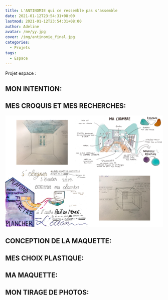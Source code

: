 ```yaml
---
title: L'ANTINOMIE qui ce ressemble pas s'assemble 
date: 2021-01-12T23:54:31+08:00
lastmod: 2021-01-12T23:54:31+08:00
author: Adeline
avatar: /me/yy.jpg
cover: /img/antinomie_final.jpg
categories:
  - Projets
tags:
  - Espace
---
```


Projet espace : 

<!--more-->


## MON INTENTION:


## MES CROQUIS ET MES RECHERCHES:
![Super image](/img/planche_ocean_montage.PNG)

## CONCEPTION DE LA MAQUETTE:

## MES CHOIX PLASTIQUE:

## MA MAQUETTE:

## MON TIRAGE DE PHOTOS:
